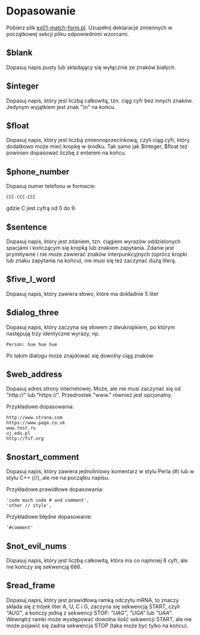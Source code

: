 # Dopasowanie
Pobierz plik
[ex01-match-form.pl](https://github.com/SlimakUJ/perl/blob/master/class02/exercises/ex01-match-form.pl).
Uzupełnij deklaracje zmiennych w początkowej sekcji pliku odpowiednimi
wzorcami.

## $blank
Dopasuj napis pusty lub składający się wyłącznie ze znaków białych.

## $integer
Dopasuj napis, który jest liczbą całkowitą, tzn. ciąg cyfr bez innych znaków.
Jedynym wyjątkiem jest znak "\n" na końcu.

## $float
Dopasuj napis, który jest liczbą zmiennoprzecinkową, czyli ciąg cyfr, który
dodatkowo może mieć kropkę w środku. Tak samo jak $integer, $float też powinien
dopasować liczbę z enterem na końcu.

## $phone\_number
Dopasuj numer telefonu w formacie:
```
CCC-CCC-CCC
```
gdzie C jest cyfrą od 0 do 9.

## $sentence
Dopasuj napis, który jest zdaniem, tzn. ciągiem wyrazów oddzielonych
spacjami i kończącym się kropką lub znakiem zapytania. Zdanie jest
prymitywne i nie może zawierać znaków interpunkcyjnych (oprócz kropki lub 
znaku zapytania na końcu), nie musi się też zaczynać dużą literą.

## $five\_l\_word
Dopasuj napis, który zawiera słowo, które ma dokładnie 5 liter

## $dialog\_three
Dopasuj napis, który zaczyna się słowem z dwukropkiem, po którym następują
trzy identyczne wyrazy, np.
```
Person: hue hue hue
```
Po takim dialogu może znajdować się dowolny ciąg znaków.

## $web\_address
Dopasuj adres strony internetowej. Może, ale nie musi zaczynać się od "http://"
lub "https://". Przedrostek "www." również jest opcjonalny.

Przykładowe dopasowania:
```
http://www.strona.com
https://www.page.co.uk
www.test.ru
uj.edu.pl
http://fsf.org
```

## $nostart\_comment
Dopasuj napis, który zawiera jednoliniowy komentarz w stylu Perla (#) lub
w stylu C++ (//), ale nie na początku napisu.

Przykładowe prawidłowe dopasowania:
```
'code much code # and comment',
'other // style',
```

Przykładowe  błędne dopasowanie:
```
'#comment'
```

## $not\_evil\_nums
Dopasuj napis, który jest liczbą całkowitą, która ma co najmniej 6 cyfr, ale
nie kończy się sekwencją 666.

## $read\_frame
Dopasuj napis, który jest prawidłową ramką odczytu mRNA, to znaczy składa się
z trójek liter A, U, C i G, zaczyna się sekwencją START, czyli _"AUG"_, a
kończy jedną z sekwencji STOP: _"UAG"_, _"UGA"_ lub _"UAA"_. Wewnątrz ramki
może występować dowolna ilość sekwencji START, ale nie może pojawić się żadna
sekwencja STOP (taka może być tylko na końcu).
